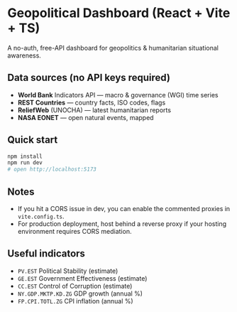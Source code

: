 
# Geopolitical Dashboard (React + Vite + TS)

A no-auth, free-API dashboard for geopolitics & humanitarian situational awareness.

## Data sources (no API keys required)
- **World Bank** Indicators API — macro & governance (WGI) time series
- **REST Countries** — country facts, ISO codes, flags
- **ReliefWeb** (UNOCHA) — latest humanitarian reports
- **NASA EONET** — open natural events, mapped

## Quick start
```bash
npm install
npm run dev
# open http://localhost:5173
```

## Notes
- If you hit a CORS issue in dev, you can enable the commented proxies in `vite.config.ts`.
- For production deployment, host behind a reverse proxy if your hosting environment requires CORS mediation.

## Useful indicators
- `PV.EST` Political Stability (estimate)
- `GE.EST` Government Effectiveness (estimate)
- `CC.EST` Control of Corruption (estimate)
- `NY.GDP.MKTP.KD.ZG` GDP growth (annual %)
- `FP.CPI.TOTL.ZG` CPI inflation (annual %)
